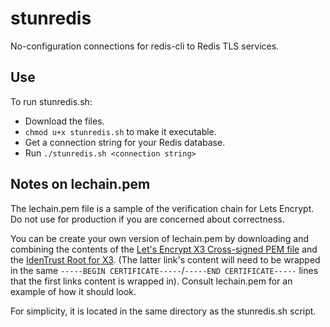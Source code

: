 # stunredis

No-configuration connections for redis-cli to Redis TLS services.

## Use

To run stunredis.sh:

* Download the files.
* `chmod u+x stunredis.sh` to make it executable.
* Get a connection string for your Redis database.
* Run `./stunredis.sh <connection string>`

## Notes on lechain.pem

The lechain.pem file is a sample of the verification chain for Lets Encrypt. Do not use for production if you are concerned about correctness.

You can be create your own version of lechain.pem by downloading and combining the contents of the [Let's Encrypt X3 Cross-signed PEM file](https://letsencrypt.org/certs/lets-encrypt-x3-cross-signed.pem.txt) and the [IdenTrust Root for X3](https://www.identrust.com/certificates/trustid/root-download-x3.html). (The latter link's content will need to be wrapped in the same `-----BEGIN CERTIFICATE-----`/`-----END CERTIFICATE-----` lines that the first links content is wrapped in). Consult lechain.pem for an example of how it should look.

For simplicity, it is located in the same directory as the stunredis.sh script.
